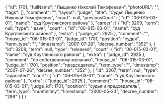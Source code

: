{
    "id": 1701,
    "fullName": "Лыщенко Николай Тимофеевич",
    "photoURL": "",
    "tags": [],
    "comment": "",
    "layout": "judge",
    "title": "Судья Лыщенко Николай Тимофеевич",
    "court": null,
    "previousCourt": {
        "id": "06-015-03-01",
        "name": "суд Круглянского района"
    },
    "career": [
        {
            "id": 3209,
            "term": null,
            "type": "leave",
            "court": {
                "id": "06-015-03-01",
                "name": "суд Круглянского района"
            },
            "extra": {
                "judge_id": 2925
            },
            "comment": "",
            "house_id": "06-015-03-01",
            "judge_id": 1701,
            "position": "судья",
            "term_type": "",
            "timestamp": "2007-07-26",
            "decree_number": "352"
        },
        {
            "id": 3208,
            "term": null,
            "type": "released",
            "court": {
                "id": "06-015-03-01",
                "name": "суд Круглянского района"
            },
            "extra": {
                "judge_id": 2925
            },
            "comment": "по собственному желанию",
            "house_id": "06-015-03-01",
            "judge_id": 1701,
            "position": "председатель",
            "term_type": "",
            "timestamp": "2007-07-26",
            "decree_number": "352"
        },
        {
            "id": 3207,
            "term": null,
            "type": "appointed",
            "court": {
                "id": "06-015-03-01",
                "name": "суд Круглянского района"
            },
            "extra": {
                "judge_id": 2925
            },
            "comment": "",
            "house_id": "06-015-03-01",
            "judge_id": 1701,
            "position": "судья и председатель",
            "term_type": "indefinitely",
            "timestamp": "2000-05-23",
            "decree_number": "286"
        }
    ]
}